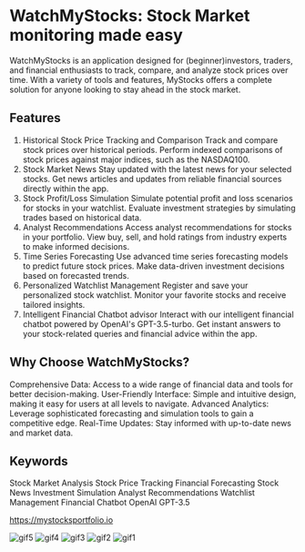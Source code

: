 # WatchMyStocks: Stock Market monitoring made easy
WatchMyStocks is an application designed for (beginner)investors, traders, and financial enthusiasts to track, compare, and analyze stock prices over time. With a variety of tools and features, MyStocks offers a complete solution for anyone looking to stay ahead in the stock market.

## Features
1. Historical Stock Price Tracking and Comparison
Track and compare stock prices over historical periods.
Perform indexed comparisons of stock prices against major indices, such as the NASDAQ100.
2. Stock Market News
Stay updated with the latest news for your selected stocks.
Get news articles and updates from reliable financial sources directly within the app.
3. Stock Profit/Loss Simulation
Simulate potential profit and loss scenarios for stocks in your watchlist.
Evaluate investment strategies by simulating trades based on historical data.
4. Analyst Recommendations
Access analyst recommendations for stocks in your portfolio.
View buy, sell, and hold ratings from industry experts to make informed decisions.
5. Time Series Forecasting
Use advanced time series forecasting models to predict future stock prices.
Make data-driven investment decisions based on forecasted trends.
6. Personalized Watchlist Management
Register and save your personalized stock watchlist.
Monitor your favorite stocks and receive tailored insights.
7. Intelligent Financial Chatbot advisor
Interact with our intelligent financial chatbot powered by OpenAI's GPT-3.5-turbo.
Get instant answers to your stock-related queries and financial advice within the app.

## Why Choose WatchMyStocks?
Comprehensive Data: Access to a wide range of financial data and tools for better decision-making.
User-Friendly Interface: Simple and intuitive design, making it easy for users at all levels to navigate.
Advanced Analytics: Leverage sophisticated forecasting and simulation tools to gain a competitive edge.
Real-Time Updates: Stay informed with up-to-date news and market data.


## Keywords
Stock Market Analysis
Stock Price Tracking
Financial Forecasting
Stock News
Investment Simulation
Analyst Recommendations
Watchlist Management
Financial Chatbot
OpenAI GPT-3.5
 
https://mystocksportfolio.io

![gif5](https://github.com/user-attachments/assets/ffb3fe12-b38a-4f82-9faa-4346b257c293)
![gif4](https://github.com/user-attachments/assets/364f28fe-98d2-4622-9df4-6243ed24c9cf)
![gif3](https://github.com/user-attachments/assets/7c900de4-1465-4373-b064-24a9dc18112e)
![gif2](https://github.com/user-attachments/assets/8efdafcc-eb3d-4c81-bd70-30aba3283b3c)
![gif1](https://github.com/user-attachments/assets/9aaeb683-0bf6-4a39-a410-539d8069aaf5)
